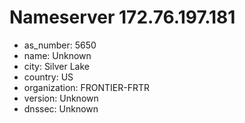 # Nameserver 172.76.197.181

* as_number: 5650
* name: Unknown
* city: Silver Lake
* country: US
* organization: FRONTIER-FRTR
* version: Unknown
* dnssec: Unknown
